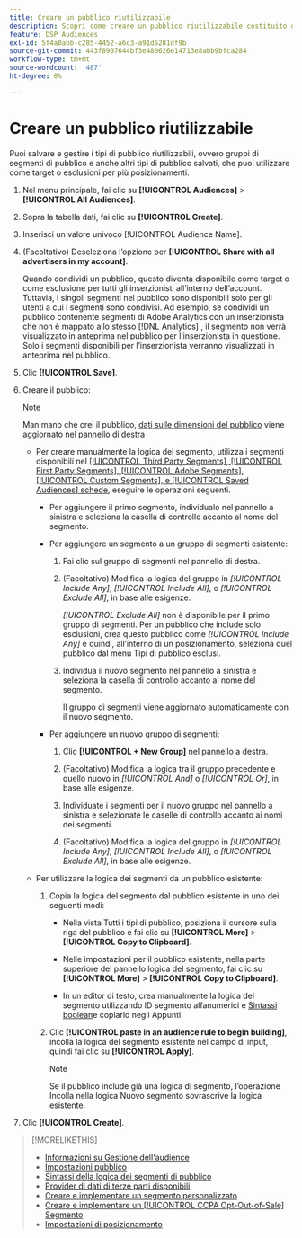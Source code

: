 ```yaml
---
title: Creare un pubblico riutilizzabile
description: Scopri come creare un pubblico riutilizzabile costituito da segmenti di pubblico e altri tipi di pubblico salvati.
feature: DSP Audiences
exl-id: 5f4a0abb-c285-4452-a6c3-a91d5281df9b
source-git-commit: 443f8907644bf3e480626e14713e8abb9bfca284
workflow-type: tm+mt
source-wordcount: '487'
ht-degree: 0%

---
```


# Creare un pubblico riutilizzabile

<!-- "Saved audience" is used in UI (where?), but "saved" is a state, not a type. "Reusable audience" sounds better in a description. "Audience template" isn't right, either, since it implies you can edit it on the fly to create a new, different audience. Some other term? -->

Puoi salvare e gestire i tipi di pubblico riutilizzabili, ovvero gruppi di segmenti di pubblico e anche altri tipi di pubblico salvati, che puoi utilizzare come target o esclusioni per più posizionamenti.

1. Nel menu principale, fai clic su **[!UICONTROL Audiences]** > **[!UICONTROL All Audiences]**.

1. Sopra la tabella dati, fai clic su **[!UICONTROL Create]**.

1. Inserisci un valore univoco [!UICONTROL Audience Name].

1. (Facoltativo) Deseleziona l’opzione per **[!UICONTROL Share with all advertisers in my account]**.

   Quando condividi un pubblico, questo diventa disponibile come target o come esclusione per tutti gli inserzionisti all’interno dell’account. Tuttavia, i singoli segmenti nel pubblico sono disponibili solo per gli utenti a cui i segmenti sono condivisi. Ad esempio, se condividi un pubblico contenente segmenti di Adobe Analytics con un inserzionista che non è mappato allo stesso [!DNL Analytics] , il segmento non verrà visualizzato in anteprima nel pubblico per l’inserzionista in questione. Solo i segmenti disponibili per l’inserzionista verranno visualizzati in anteprima nel pubblico.

1. Clic **[!UICONTROL Save]**.

1. Creare il pubblico:

   >[!NOTE]
   >
   >Man mano che crei il pubblico, [dati sulle dimensioni del pubblico](audience-about.md) viene aggiornato nel pannello di destra

   * Per creare manualmente la logica del segmento, utilizza i segmenti disponibili nel [[!UICONTROL Third Party Segments], [!UICONTROL First Party Segments], [!UICONTROL Adobe Segments], [!UICONTROL Custom Segments], e [!UICONTROL Saved Audiences] schede](audience-settings.md), eseguire le operazioni seguenti.

      * Per aggiungere il primo segmento, individualo nel pannello a sinistra e seleziona la casella di controllo accanto al nome del segmento.

      * Per aggiungere un segmento a un gruppo di segmenti esistente:

         1. Fai clic sul gruppo di segmenti nel pannello di destra.

         1. (Facoltativo) Modifica la logica del gruppo in *[!UICONTROL Include Any]*, *[!UICONTROL Include All]*, o *[!UICONTROL Exclude All]*, in base alle esigenze.

            *[!UICONTROL Exclude All]* non è disponibile per il primo gruppo di segmenti. Per un pubblico che include solo esclusioni, crea questo pubblico come *[!UICONTROL Include Any]* e quindi, all’interno di un posizionamento, seleziona quel pubblico dal menu Tipi di pubblico esclusi.

         1. Individua il nuovo segmento nel pannello a sinistra e seleziona la casella di controllo accanto al nome del segmento.

            Il gruppo di segmenti viene aggiornato automaticamente con il nuovo segmento.
      * Per aggiungere un nuovo gruppo di segmenti:

         1. Clic **[!UICONTROL + New Group]** nel pannello a destra.

         1. (Facoltativo) Modifica la logica tra il gruppo precedente e quello nuovo in *[!UICONTROL And]* o *[!UICONTROL Or]*, in base alle esigenze.

         1. Individuate i segmenti per il nuovo gruppo nel pannello a sinistra e selezionate le caselle di controllo accanto ai nomi dei segmenti.

         1. (Facoltativo) Modifica la logica del gruppo in *[!UICONTROL Include Any]*, *[!UICONTROL Include All]*, o *[!UICONTROL Exclude All]*, in base alle esigenze.
   * Per utilizzare la logica dei segmenti da un pubblico esistente:

      1. Copia la logica del segmento dal pubblico esistente in uno dei seguenti modi:

         * Nella vista Tutti i tipi di pubblico, posiziona il cursore sulla riga del pubblico e fai clic su **[!UICONTROL More]** > **[!UICONTROL Copy to Clipboard]**.

         * Nelle impostazioni per il pubblico esistente, nella parte superiore del pannello logica del segmento, fai clic su **[!UICONTROL More]** > **[!UICONTROL Copy to Clipboard]**.

         * In un editor di testo, crea manualmente la logica del segmento utilizzando ID segmento alfanumerici e [Sintassi boolean](audience-segment-logic-syntax.md)e copiarlo negli Appunti.
      1. Clic **[!UICONTROL paste in an audience rule to begin building]**, incolla la logica del segmento esistente nel campo di input, quindi fai clic su **[!UICONTROL Apply]**.

         >[!NOTE]
         >
         >Se il pubblico include già una logica di segmento, l’operazione Incolla nella logica Nuovo segmento sovrascrive la logica esistente.




1. Clic **[!UICONTROL Create]**.

>[!MORELIKETHIS]
>
>* [Informazioni su Gestione dell&#39;audience](audience-about.md)
>* [Impostazioni pubblico](audience-settings.md)
>* [Sintassi della logica dei segmenti di pubblico](audience-segment-logic-syntax.md)
>* [Provider di dati di terze parti disponibili](third-party-data-providers.md)
>* [Creare e implementare un segmento personalizzato](custom-segment-create.md)
>* [Creare e implementare un [!UICONTROL CCPA Opt-Out-of-Sale] Segmento](ccpa-opt-out-segment-create.md)
>* [Impostazioni di posizionamento](/help/dsp/campaign-management/placements/placement-settings.md)

